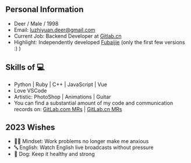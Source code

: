 ## Personal Information
* Deer / Male / 1998
* Email: luzhiyuan.deer@gmail.com
* Current Job: Backend Developer at [Gitlab.cn](https://gitlab.cn)
* Highlight: Independently developed [Fubaijie](https://fubaijie.cn) (only the first few versions :) )

## Skills of 💻
* Python | Ruby | C++ | JavaScript | Vue
* Love VSCode
* Artistic: PhotoShop | Animations | Guitar
* You can find a substantial amount of my code and communication records on: [GitLab.com MRs](https://gitlab.com/gitlab-org/gitlab/-/merge_requests?scope=all&state=all&author_username=luzhiyuan.deer) | [GitLab.cn MRs](https://jihulab.com/gitlab-cn/gitlab/-/merge_requests?scope=all&state=all&author_username=luzhiyuan.deer)

## 2023 Wishes
* 👩‍💻 Mindset: Work problems no longer make me anxious
* 🔤 English: Watch English live broadcasts without pressure
* 🐶 Dog: Keep it healthy and strong
